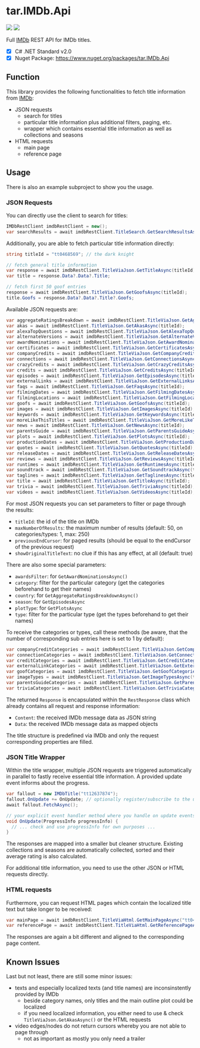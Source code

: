 # tar.IMDb.Api

![](https://img.shields.io/nuget/dt/tar.IMDb.Api) [![](https://img.shields.io/nuget/v/tar.IMDb.Api)](https://www.nuget.org/packages/tar.IMDb.Api)

Full [IMDb](https://www.imdb.com) REST API for IMDb titles.

 - [X] C# .NET Standard v2.0
 - [X] Nuget Package: https://www.nuget.org/packages/tar.IMDb.Api

## Function

This library provides the following functionalities to fetch title information from [IMDb](https://www.imdb.com):

- JSON requests 
  - search for titles
  - particular title information plus additional filters, paging, etc.
  - wrapper which contains essential title information as well as collections and seasons
- HTML requests
  - main page
  - reference page

## Usage

There is also an example subproject to show you the usage.

### JSON Requests

You can directly use the client to search for titles:

```cs
IMDbRestClient imdbRestClient = new();
var searchResults = await imdbRestClient.TitleSearch.GetSearchResultsAsync("dark kni");
```

Additionally, you are able to fetch particular title information directly:

```cs
string titleId = "tt0468569"; // the dark knight

// fetch general title information
var response = await imdbRestClient.TitleViaJson.GetTitleAsync(titleId);
var title = response.Data?.Data?.Title;

// fetch first 50 goof entries
response = await imdbRestClient.TitleViaJson.GetGoofsAsync(titleId);
title.Goofs = response.Data?.Data?.Title?.Goofs;
```

Available JSON requests are:

```cs
var aggregateRatingsBreakdown = await imdbRestClient.TitleViaJson.GetAggregateRatingsBreakdownAsync(titleId);
var akas = await imdbRestClient.TitleViaJson.GetAkasAsync(titleId);
var alexaTopQuestions = await imdbRestClient.TitleViaJson.GetAlexaTopQuestionsAsync(titleId);
var alternateVersions = await imdbRestClient.TitleViaJson.GetAlternateVersionsAsync(titleId);
var awardNominations = await imdbRestClient.TitleViaJson.GetAwardNominationsAsync(titleId);
var certificates = await imdbRestClient.TitleViaJson.GetCertificatesAsync(titleId);
var companyCredits = await imdbRestClient.TitleViaJson.GetCompanyCreditsAsync(titleId);
var connections = await imdbRestClient.TitleViaJson.GetConnectionsAsync(titleId);
var crazyCredits = await imdbRestClient.TitleViaJson.GetCrazyCreditsAsync(titleId);
var credits = await imdbRestClient.TitleViaJson.GetCreditsAsync(titleId);
var episodes = await imdbRestClient.TitleViaJson.GetEpisodesAsync(titleId);
var externalLinks = await imdbRestClient.TitleViaJson.GetExternalLinksAsync(titleId);
var faqs = await imdbRestClient.TitleViaJson.GetFaqsAsync(titleId);
var filmingDates = await imdbRestClient.TitleViaJson.GetFilmingDatesAsync(titleId);
var filmingLocations = await imdbRestClient.TitleViaJson.GetFilmingLocationsAsync(titleId);
var goofs = await imdbRestClient.TitleViaJson.GetGoofsAsync(titleId);
var images = await imdbRestClient.TitleViaJson.GetImagesAsync(titleId);
var keywords = await imdbRestClient.TitleViaJson.GetKeywordsAsync(titleId);
var moreLikeThisTitles = await imdbRestClient.TitleViaJson.GetMoreLikeThisTitlesAsync(titleId);
var news = await imdbRestClient.TitleViaJson.GetNewsAsync(titleId);
var parentsGuide = await imdbRestClient.TitleViaJson.GetParentsGuideAsync(titleId);
var plots = await imdbRestClient.TitleViaJson.GetPlotsAsync(titleId);
var productionDates = await imdbRestClient.TitleViaJson.GetProductionDatesAsync(titleId);
var quotes = await imdbRestClient.TitleViaJson.GetQuotesAsync(titleId);
var releaseDates = await imdbRestClient.TitleViaJson.GetReleaseDatesAsync(titleId);
var reviews = await imdbRestClient.TitleViaJson.GetReviewsAsync(titleId);
var runtimes = await imdbRestClient.TitleViaJson.GetRuntimesAsync(titleId);
var soundtrack = await imdbRestClient.TitleViaJson.GetSoundtrackAsync(titleId);
var taglines = await imdbRestClient.TitleViaJson.GetTaglinesAsync(titleId);
var title = await imdbRestClient.TitleViaJson.GetTitleAsync(titleId);
var trivia = await imdbRestClient.TitleViaJson.GetTriviaAsync(titleId);
var videos = await imdbRestClient.TitleViaJson.GetVideosAsync(titleId);
```

For most JSON requests you can set parameters to filter or page through the results:

- `titleId`: the id of the title on IMDb
- `maxNumberOfResults`: the maximum number of results (default: 50, on categories/types: 1, max: 250)
- `previousEndCursor`: for paged results (should be equal to the endCursor of the previous request)
- `showOriginalTitleText`: no clue if this has any effect, at all (default: true)

There are also some special parameters:

- `awardsFilter`: for `GetAwardNominationsAsync()`
- `category`: filter for the particular category (get the categories beforehand to get their names)
- `country`: for `GetAggregateRatingsBreakdownAsync()`
- `season`: for `GetEpisodesAsync`
- `plotType`: for `GetPlotsAsync`
- `type`: filter for the particular type (get the types beforehand to get their names)

To receive the categories or types, call these methods (be aware, that the number of corresponding sub entries here is set to 1 by default):

```cs
var companyCreditCategories = await imdbRestClient.TitleViaJson.GetCompanyCreditCategoriesAsync(titleId);
var connectionCategories = await imdbRestClient.TitleViaJson.GetConnectionCategoriesAsync(titleId);
var creditCategories = await imdbRestClient.TitleViaJson.GetCreditCategoriesAsync(titleId);
var externalLinkCategories = await imdbRestClient.TitleViaJson.GetExternalLinkCategoriesAsync(titleId);
var goofCategories = await imdbRestClient.TitleViaJson.GetGoofCategoriesAsync(titleId);
var imageTypes = await imdbRestClient.TitleViaJson.GetImageTypesAsync(titleId);
var parentsGuideCategories = await imdbRestClient.TitleViaJson.GetParentsGuideCategoriesAsync(titleId);
var triviaCategories = await imdbRestClient.TitleViaJson.GetTriviaCategoriesAsync(titleId);
```

The returned `Response` is encapsulated within the `RestResponse` class which already contains all request and response information:

- `Content`: the received IMDb message data as JSON string
- `Data`: the received IMDb message data as mapped objects

The title structure is predefined via IMDb and only the request corresponding properties are filled.

### JSON Title Wrapper

Within the title wrapper, multiple JSON requests are triggered automatically in parallel to fastly receive essential title information. A provided update event informs about the progress.

```cs
var fallout = new IMDbTitle("tt12637874");
fallout.OnUpdate += OnUpdate; // optionally register/subscribe to the update event
await fallout.FetchAsync();

// your explicit event handler method where you handle on update events
void OnUpdate(ProgressInfo progressInfo) {
  // ... check and use progressInfo for own purposes ...
}
```

The responses are mapped into a smaller but cleaner structure. Existing collections and seasons are automatically collected, sorted and their average rating is also calculated.

For additional title information, you need to use the other JSON or HTML requests directly.

### HTML requests

Furthermore, you can request HTML pages which contain the localized title text but take longer to be received:

```cs
var mainPage = await imdbRestClient.TitleViaHtml.GetMainPageAsync("tt0468569");
var referencePage = await imdbRestClient.TitleViaHtml.GetReferencePageAsync("tt0468569");
```

The responses are again a bit different and aligned to the corresponding page content.

## Known Issues

Last but not least, there are still some minor issues:

- texts and especially localized texts (and title names) are inconsinstently provided by IMDb
  - beside category names, only titles and the main outline plot could be localized
  - if you need localized information, you either need to use & check `TitleViaJson.GetAkasAsync()` or the HTML requests
- video edges/nodes do not return cursors whereby you are not able to page through
  - not as important as mostly you only need a trailer